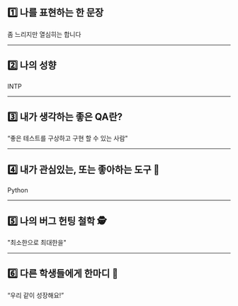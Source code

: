 ## 1️⃣ 나를 표현하는 한 문장

좀 느리지만 열심히는 합니다

---

## 2️⃣ 나의 성향
INTP

---

## 3️⃣ 내가 생각하는 좋은 QA란?
“좋은 테스트를 구상하고 구현 할 수 있는 사람"

---

## 4️⃣ 내가 관심있는, 또는 좋아하는 도구 🧰
Python

---

## 5️⃣ 나의 버그 헌팅 철학 🕵️
"최소한으로 최대한을"

---

## 6️⃣ 다른 학생들에게 한마디 💬
“우리 같이 성장해요!”  

